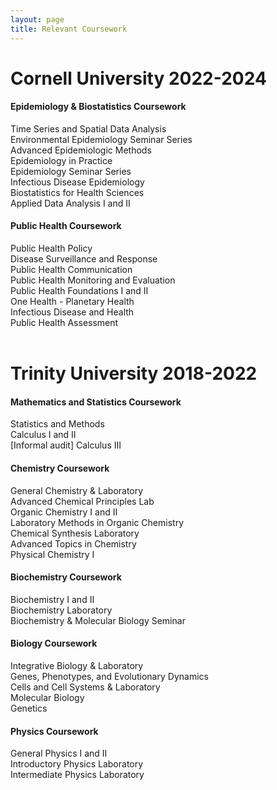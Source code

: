 ```yaml
---
layout: page
title: Relevant Coursework
---
```


# Cornell University 2022-2024

#### Epidemiology & Biostatistics Coursework

Time Series and Spatial Data Analysis <br>
Environmental Epidemiology Seminar Series <br>
Advanced Epidemiologic Methods <br>
Epidemiology in Practice <br>
Epidemiology Seminar Series <br>
Infectious Disease Epidemiology <br>
Biostatistics for Health Sciences <br>
Applied Data Analysis I and II <br>

#### Public Health Coursework

Public Health Policy <br>
Disease Surveillance and Response <br> 
Public Health Communication <br>
Public Health Monitoring and Evaluation <br>
Public Health Foundations I and II <br>
One Health - Planetary Health <br>
Infectious Disease and Health <br>
Public Health Assessment <br>
<br>

# Trinity University 2018-2022

#### Mathematics and Statistics Coursework 

Statistics and Methods <br>
Calculus I and II <br>
[Informal audit] Calculus III <br> 

#### Chemistry Coursework

General Chemistry & Laboratory <br>
Advanced Chemical Principles Lab <br>
Organic Chemistry I and II <br>
Laboratory Methods in Organic Chemistry <br>
Chemical Synthesis Laboratory <br>
Advanced Topics in Chemistry <br> 
Physical Chemistry I <br>

#### Biochemistry Coursework

Biochemistry I and II <br>
Biochemistry Laboratory <br>
Biochemistry & Molecular Biology Seminar <br>

#### Biology Coursework

Integrative Biology & Laboratory <br>
Genes, Phenotypes, and Evolutionary Dynamics <br>
Cells and Cell Systems & Laboratory <br>
Molecular Biology  <br>
Genetics <br>

#### Physics Coursework

General Physics I and II <br>
Introductory Physics Laboratory <br>
Intermediate Physics Laboratory <br>
